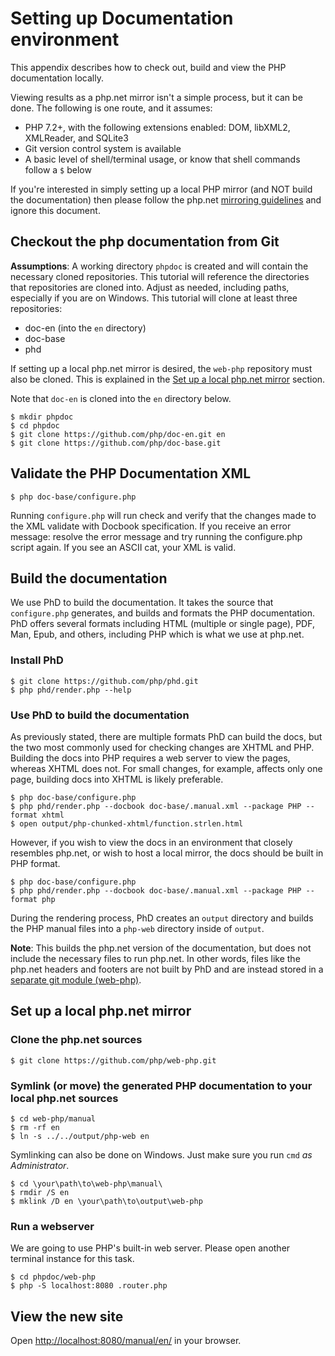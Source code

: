 # Setting up Documentation environment
This appendix describes how to check out, build and view the PHP documentation locally.

Viewing results as a php.net mirror isn't a simple process, but it can be done.
The following is one route, and it assumes:

- PHP 7.2+, with the following extensions enabled: DOM, libXML2, XMLReader, and SQLite3
- Git version control system is available
- A basic level of shell/terminal usage, or know that shell commands follow a `$` below

If you're interested in simply setting up a local PHP mirror (and NOT build the documentation) then
please follow the php.net [mirroring guidelines](http://php.net/mirroring) and ignore this document.

## Checkout the php documentation from Git
**Assumptions**: A working directory `phpdoc` is created and will contain the necessary cloned repositories. This tutorial will reference the directories that repositories are cloned into. Adjust as needed, including paths, especially if you are on Windows. This tutorial will clone at least three repositories:
 * doc-en (into the `en` directory)
 * doc-base 
 * phd

If setting up a local php.net mirror is desired, the `web-php` repository must also be cloned. This is explained in the [Set up a local php.net mirror](/#set-up-a-local-phpnet-mirror) section.

Note that `doc-en` is cloned into the `en` directory below.
```
$ mkdir phpdoc
$ cd phpdoc
$ git clone https://github.com/php/doc-en.git en
$ git clone https://github.com/php/doc-base.git
```

## Validate the PHP Documentation XML
```
$ php doc-base/configure.php
```
Running `configure.php` will run check and verify that the changes made to the XML validate with Docbook specification. If you receive an error message: resolve the error message and try running the configure.php script again. If you see an ASCII cat, your XML is valid.

## Build the documentation
We use PhD to build the documentation. It takes the source that `configure.php` generates, and builds
and formats the PHP documentation. PhD offers several formats including HTML (multiple or single page),
PDF, Man, Epub, and others, including PHP which is what we use at php.net.

### Install PhD
```
$ git clone https://github.com/php/phd.git
$ php phd/render.php --help
```

### Use PhD to build the documentation
As previously stated, there are multiple formats PhD can build the docs, but the two most commonly used for checking changes are XHTML and PHP. Building the docs into PHP requires a web server to view the pages, whereas XHTML does not. For small changes, for example, affects only one page, building docs into XHTML is likely preferable.
```
$ php doc-base/configure.php
$ php phd/render.php --docbook doc-base/.manual.xml --package PHP --format xhtml
$ open output/php-chunked-xhtml/function.strlen.html
```

However, if you wish to view the docs in an environment that closely resembles php.net, or wish to host a local mirror, the docs should be built in PHP format.

```
$ php doc-base/configure.php
$ php phd/render.php --docbook doc-base/.manual.xml --package PHP --format php
```
During the rendering process, PhD creates an `output` directory and builds the PHP manual files into a `php-web` directory inside of `output`.

**Note**: This builds the php.net version of the documentation, but does not include the necessary files to run
php.net. In other words, files like the php.net headers and footers are not built by PhD and are instead stored in a
[separate git module (web-php)](https://github.com/php/web-php).

<a id="set-up-a-local-phpnet-mirror"></a>
## Set up a local php.net mirror
### Clone the php.net sources
```
$ git clone https://github.com/php/web-php.git
```

### Symlink (or move) the generated PHP documentation to your local php.net sources
```
$ cd web-php/manual
$ rm -rf en
$ ln -s ../../output/php-web en
```

Symlinking can also be done on Windows. Just make sure you run `cmd` *as Administrator*.

```
$ cd \your\path\to\web-php\manual\
$ rmdir /S en
$ mklink /D en \your\path\to\output\web-php
```

### Run a webserver
We are going to use PHP's built-in web server. Please open another terminal instance for this task.

```
$ cd phpdoc/web-php
$ php -S localhost:8080 .router.php
```

## View the new site
Open [http://localhost:8080/manual/en/](http://localhost:8080/manual/en/) in your browser.
